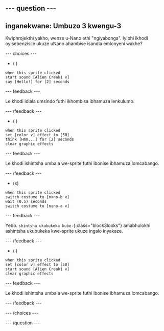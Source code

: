 
--- question ---
---
inganekwane: Umbuzo 3 kwengu-3
---

Kwiphrojekthi yakho, wenze u-Nano ethi "ngiyabonga". Iyiphi ikhodi oyisebenzisile ukuze uNano ahambise isandla emlonyeni wakhe?

--- choices ---

- ( )
```blocks3
when this sprite clicked
start sound [Alien Creak1 v]
say [Hello!] for [2] seconds 
```

  --- feedback ---

Le khodi idlala umsindo futhi ikhombisa ibhamuza lenkulumo.

  --- /feedback ---

- ( )
```blocks3
when this sprite clicked
set [color v] effect to [50] 
think [Hmm...] for [2] seconds 
clear graphic effects 
```

  --- feedback ---

Le khodi ishintsha umbala we-sprite futhi ibonise ibhamuza lomcabango.

  --- /feedback ---

- (x)
```blocks3
when this sprite clicked
switch costume to [nano-b v] 
wait (0.5) seconds
switch costume to [nano-a v]
```

  --- feedback ---

Yebo. `shintsha ukubukeka kube-`{:class="block3looks"} amabhulokhi ashintsha ukubukeka kwe-sprite ukuze ingalo inyakaze.

  --- /feedback ---

- ( )
```blocks3
when this sprite clicked
set [color v] effect to [50]
start sound [Alien Creak1 v] 
clear graphic effects 
```

  --- feedback ---

Le khodi ishintsha umbala we-sprite futhi ibonise ibhamuza lomcabango.

  --- /feedback ---

--- /choices ---

--- /question ---
